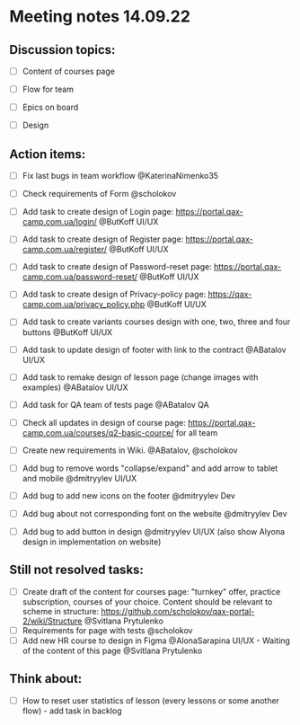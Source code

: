 # Meeting notes 14.09.22

## Discussion topics:  

- [ ] Content of courses page 
- [ ] Flow for team 
- [ ] Epics on board  
- [ ] Design 


## Action items:  

- [ ] Fix last bugs in team workflow @KaterinaNimenko35 
- [ ] Сheck requirements of Form @scholokov 
- [ ] Add task to create design of Login page: https://portal.qax-camp.com.ua/login/ @ButKoff UI/UX
- [ ] Add task to create design of Register page: https://portal.qax-camp.com.ua/register/ @ButKoff UI/UX
- [ ] Add task to create design of Password-reset page: https://portal.qax-camp.com.ua/password-reset/ @ButKoff UI/UX 
- [ ] Add task to create design of Privacy-policy page: https://qax-camp.com.ua/privacy_policy.php @ButKoff UI/UX 
- [ ] Add task to create variants courses design with one, two, three and four buttons @ButKoff UI/UX
- [ ] Add task to update design of footer with link to the contract @ABatalov UI/UX
- [ ] Add task to remake design of lesson page (change images with examples) @ABatalov UI/UX 
- [ ] Add task for QA team of tests page @ABatalov QA  
- [ ] Check all updates in design of course page: https://portal.qax-camp.com.ua/courses/q2-basic-cource/ for all team 
- [ ] Create new requirements in Wiki. @ABatalov, @scholokov 
- [ ] Add bug to remove words "collapse/expand" and add arrow to tablet and mobile @dmitryylev UI/UX 
- [ ] Add bug to add new icons on the footer @dmitryylev Dev
- [ ] Add bug about not corresponding font on the website @dmitryylev Dev 
- [ ] Add bug to add button in design @dmitryylev UI/UX (also show Alyona design in implementation on website)  


## Still not resolved tasks: 

- [ ] Create draft of the content for courses page:  "turnkey" offer, practice subscription, courses of your choice. Content should be relevant to scheme in structure: https://github.com/scholokov/qax-portal-2/wiki/Structure  @Svitlana Prytulenko
- [ ] Requirements for page with tests @scholokov 
- [ ] Add new HR course to design in Figma @AlonaSarapina UI/UX - Waiting of the content of this page @Svitlana Prytulenko  

## Think about: 

- [ ] How to reset user statistics of lesson (every lessons or some another flow) - add task in backlog   
